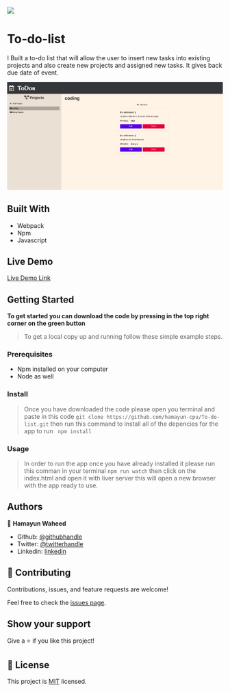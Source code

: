 ![](https://img.shields.io/badge/Microverse-blueviolet)

# To-do-list

I Built a to-do list that will allow the user to insert new tasks into existing projects and also create new projects and assigned new tasks. It gives back due date of event.

![screenshot](./src/img/ss.png)

## Built With

- Webpack
- Npm
- Javascript

## Live Demo

[Live Demo Link](https://hamayun-cpu.github.io/To-do-list/)

## Getting Started

**To get started you can download the code by pressing in the top right corner on the green button**

> To get a local copy up and running follow these simple example steps.

### Prerequisites

- Npm installed on your computer
- Node as well

### Install

> Once you have downloaded the code please open you terminal and paste in this code
> `git clone https://github.com/hamayun-cpu/To-do-list.git`
> then run this command to install all of the depencies for the app to run ` npm install`

### Usage

> In order to run the app once you have already installed it please run this comman in your terminal
> `npm run watch`
> then click on the index.html and open it with liver server
> this will open a new browser with the app ready to use.

## Authors

👤 **Hamayun Waheed**

- Github: [@githubhandle](https://github.com/hamayun-cpu)
- Twitter: [@twitterhandle](https://twitter.com/hamayun_waheed?s=09&fbclid=IwAR0rfO9cMDDeCX8LfXf4cCNQDrL4LpJ02Q2csWhcT-VtMQ0Cy9EgTB4Wq8E)
- Linkedin: [linkedin](https://www.linkedin.com/in/hamayun-waheed-3527381b2/)

## 🤝 Contributing

Contributions, issues, and feature requests are welcome!

Feel free to check the [issues page](https://github.com/hamayun-cpu/To-do-list/issues).

## Show your support

Give a ⭐️ if you like this project!

## 📝 License

This project is [MIT](lic.url) licensed.
